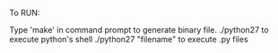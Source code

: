 To RUN:

Type 'make' in command prompt to generate binary file.
./python27 to execute python's shell
./python27 "filename" to execute .py files
